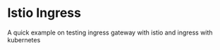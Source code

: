# Istio Ingress 

A quick example on testing ingress gateway with istio  and ingress with kubernetes  